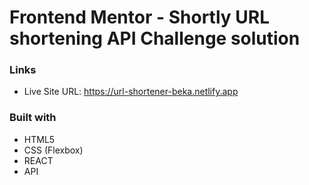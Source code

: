 # Frontend Mentor - Shortly URL shortening API Challenge solution

### Links

- Live Site URL: https://url-shortener-beka.netlify.app

### Built with

- HTML5
- CSS (Flexbox)
- REACT
- API
